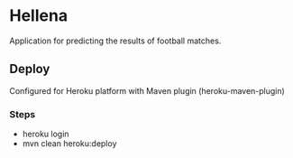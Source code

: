 # Hellena

Application for predicting the results of football matches.

## Deploy

Configured for Heroku platform with Maven plugin (heroku-maven-plugin)

### Steps
* heroku login
* mvn clean heroku:deploy
